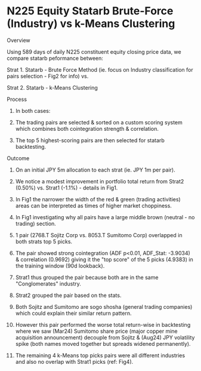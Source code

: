 # N225 Equity Statarb Brute-Force (Industry) vs k-Means Clustering
Overview

Using 589 days of daily N225 constituent equity closing price data, we compare statarb peformance between: 

Strat 1. Statarb - Brute Force Method (ie. focus on Industry classification for pairs selection - Fig2 for info) vs.

Strat 2. Statarb - k-Means Clustering

Process
1. In both cases:
  
2. The trading pairs are selected & sorted on a custom scoring system which combines both cointegration strength & correlation.
 
3. The top 5 highest-scoring pairs are then selected for statarb backtesting.

Outcome 
1. On an initial JPY 5m allocation to each strat (ie. JPY 1m per pair).
 
2. We notice a modest improvement in portfolio total return from Strat2 (0.50%) vs. Strat1 (-1.1%) - details in Fig1.
 
3. In Fig1 the narrower the width of the red & green (trading activities) areas can be interpreted as times of higher market choppiness.
  
4. In Fig1 investigating why all pairs have a large middle brown (neutral - no trading) section.

5. 1 pair (2768.T Sojitz Corp vs. 8053.T Sumitomo Corp) overlapped in both strats top 5 picks.

6. The pair showed strong cointegration (ADF p<0.01, ADF_Stat: -3.9034) & correlation (0.9692) giving it the "top score" of the 5 picks (4.9383) in the training window (90d lookback).

7. Strat1 thus grouped the pair because both are in the same "Conglomerates" industry.

8. Strat2 grouped the pair based on the stats.

9. Both Sojitz and Sumitomo are sogo shosha (general trading companies) which could explain their similar return pattern.

10. However this pair performed the worse total return-wise in backtesting where we saw (Mar24) Sumitomo share price (major copper mine acquisition announcement) decouple from Sojitz & (Aug24) JPY volatility spike (both names moved together but spreads widened permanently). 

11. The remaining 4 k-Means top picks pairs were all different industries and also no overlap with Strat1 picks (ref: Fig4).
 
